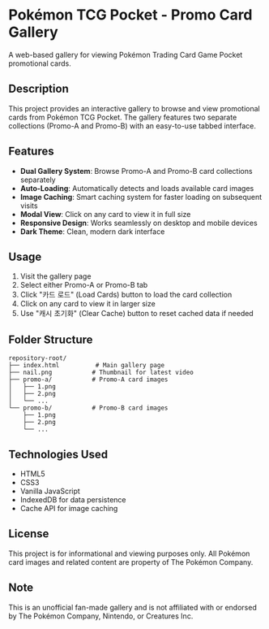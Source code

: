 # Pokémon TCG Pocket - Promo Card Gallery

A web-based gallery for viewing Pokémon Trading Card Game Pocket promotional cards.

## Description

This project provides an interactive gallery to browse and view promotional cards from Pokémon TCG Pocket. The gallery features two separate collections (Promo-A and Promo-B) with an easy-to-use tabbed interface.

## Features

- **Dual Gallery System**: Browse Promo-A and Promo-B card collections separately
- **Auto-Loading**: Automatically detects and loads available card images
- **Image Caching**: Smart caching system for faster loading on subsequent visits
- **Modal View**: Click on any card to view it in full size
- **Responsive Design**: Works seamlessly on desktop and mobile devices
- **Dark Theme**: Clean, modern dark interface

## Usage

1. Visit the gallery page
2. Select either Promo-A or Promo-B tab
3. Click "카드 로드" (Load Cards) button to load the card collection
4. Click on any card to view it in larger size
5. Use "캐시 초기화" (Clear Cache) button to reset cached data if needed

## Folder Structure
```
repository-root/
├── index.html          # Main gallery page
├── nail.png           # Thumbnail for latest video
├── promo-a/           # Promo-A card images
│   ├── 1.png
│   ├── 2.png
│   └── ...
└── promo-b/           # Promo-B card images
    ├── 1.png
    ├── 2.png
    └── ...
```

## Technologies Used

- HTML5
- CSS3
- Vanilla JavaScript
- IndexedDB for data persistence
- Cache API for image caching

## License

This project is for informational and viewing purposes only. All Pokémon card images and related content are property of The Pokémon Company.

## Note

This is an unofficial fan-made gallery and is not affiliated with or endorsed by The Pokémon Company, Nintendo, or Creatures Inc.
